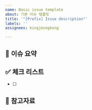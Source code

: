 ```yaml
---
name: Basic issue template
about: 기본 이슈 템플릿
title: '"[Prefix] Issue description"'
labels: ''
assignees: kingjeongkong

---
```


## 🎁 이슈 요약
<!-- 이슈에 대한 내용을 간략하게 기술합니다 -->

## ✅ 체크 리스트
<!-- 체크 리스트 타입으로 할 일을 분류합니다 -->
- [ ]

## 👀 참고자료
<!-- 참고자료 부재 시 삭제합니다 -->
